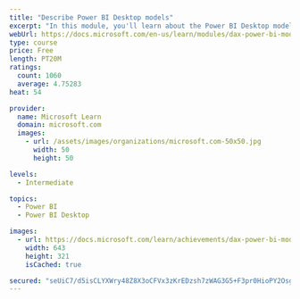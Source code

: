 ```yaml
---
title: "Describe Power BI Desktop models"
excerpt: "In this module, you'll learn about the Power BI Desktop model structure, star schema design basics, analytics queries, and report visual configuration. This module provides a strong foundation on which you can learn to optimize model designs and add model calculations."
webUrl: https://docs.microsoft.com/en-us/learn/modules/dax-power-bi-models/
type: course
price: Free
length: PT20M
ratings:
  count: 1060
  average: 4.75283
heat: 54

provider:
  name: Microsoft Learn
  domain: microsoft.com
  images:
    - url: /assets/images/organizations/microsoft.com-50x50.jpg
      width: 50
      height: 50

levels:
  - Intermediate

topics:
  - Power BI
  - Power BI Desktop

images:
  - url: https://docs.microsoft.com/learn/achievements/dax-power-bi-models-social.png
    width: 643
    height: 321
    isCached: true

secured: "seUiC7/d5isCLYXWry48Z8X3oCFVx3zKrEDzsh7zWAG3G5+F3pr0HioPY2Osgi56qh2GjS6UEnA+GQZXuOBcsIezmrCaWL3CjS/owlipEuSUxCLh8mQM57o+/Ihek33nRBQOeuZM9AP484onDdvXCDN4ywGq098E6H2SFNCHLuLGeMJGLc7JJryhcRAREZICpf3Exup1DhB4Nee7n8XOA5Qa7g0hQMn2fjQVX2OFPFwUnVcTx3q7ii6IWmZycL+tRLuSojZieYm08Lj0IYVuvFS8OneY+9ktXZbFBZJ2Uj3AyvpaC7Ae2o4KPq780G5/y65RvRD+mIicqFXeWRqbHYrwCC73C1V6kkwu8o4GtuXixSGfS+/zVCqgh3p+AVcUnwgZplV3vmUp1JkPKRDrJ0YaS7zrVJBmiLMw5Hn7F4E=;6YqjPsl5KUuQbf1Ew+7PcA=="
---
```



